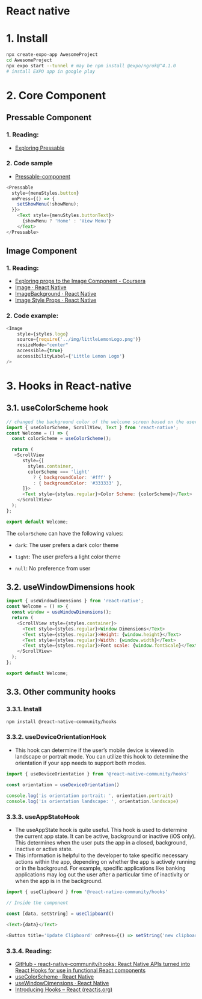 # React native
# 1. Install
```bash
npx create-expo-app AwesomeProject
cd AwesomeProject
npx expo start --tunnel # may be npm install @expo/ngrok@^4.1.0
# install EXPO app in google play
```
# 2. Core Component
## Pressable Component
### 1. Reading:
- [Exploring Pressable](https://www.coursera.org/learn/react-native-course/supplement/qYDM2/exploring-pressable)
### 2. Code sample
- [Pressable-component](https://github.com/thien1892/react-native-tutorial/blob/main/components/Pressable-component.js)
```javascript
<Pressable 
  style={menuStyles.button} 
  onPress={() => { 
    setShowMenu(!showMenu); 
  }}> 
    <Text style={menuStyles.buttonText}> 
      {showMenu ? 'Home' : 'View Menu'} 
    </Text> 
</Pressable> 
```

## Image Component
### 1. Reading: 
- [Exploring props to the Image Component - Coursera](https://www.coursera.org/learn/react-native-course/supplement/z3oVl/exploring-props-to-the-image-component)
- [Image · React Native](https://reactnative.dev/docs/image)
- [ImageBackground · React Native](https://reactnative.dev/docs/imagebackground)
- [Image Style Props · React Native](https://reactnative.dev/docs/image-style-props)
### 2. Code example:
```javascript
<Image
    style={styles.logo}
    source={require('../img/littleLemonLogo.png')}
    resizeMode="center"
    accessible={true}
    accessibilityLabel={'Little Lemon Logo'}
/>
```

# 3. Hooks in React-native
## 3.1. useColorScheme hook
```javaScript
// changed the background color of the welcome screen based on the user’s theme (light or dark) mode
import { useColorScheme, ScrollView, Text } from 'react-native'; 
const Welcome = () => { 
  const colorScheme = useColorScheme(); 

  return ( 
   <ScrollView 
      style={[ 
        styles.container, 
        colorScheme === 'light' 
          ? { backgroundColor: '#fff' } 
          : { backgroundColor: '#333333' }, 
      ]}> 
      <Text style={styles.regular}>Color Scheme: {colorScheme}</Text> 
    </ScrollView> 
  ); 
}; 

export default Welcome; 
```

The `colorScheme` can have the following values:

- `dark`: The user prefers a dark color theme 

- `light`: The user prefers a light color theme 

- `null`: No preference from user

## 3.2. useWindowDimensions hook
```javascript
import { useWindowDimensions } from 'react-native'; 
const Welcome = () => { 
  const window = useWindowDimensions(); 
  return ( 
    <ScrollView style={styles.container}> 
      <Text style={styles.regular}>Window Dimensions</Text> 
      <Text style={styles.regular}>Height: {window.height}</Text> 
      <Text style={styles.regular}>Width: {window.width}</Text> 
      <Text style={styles.regular}>Font scale: {window.fontScale}</Text> 
    </ScrollView> 
  ); 
}; 

export default Welcome;
```

## 3.3. Other community hooks
### 3.3.1. Install
```bash
npm install @react-native-community/hooks
```

### 3.3.2. useDeviceOrientationHook
- This hook can determine if the user’s mobile device is viewed in landscape or portrait mode. You can utilize this hook to determine the orientation if your app needs to support both modes.
```javascript
import { useDeviceOrientation } from '@react-native-community/hooks' 

const orientation = useDeviceOrientation() 
 
console.log('is orientation portrait: ', orientation.portrait) 
console.log('is orientation landscape: ', orientation.landscape) 
```

### 3.3.3. useAppStateHook
- The useAppState hook is quite useful. This hook is used to determine the current app state. It can be active, background or inactive (iOS only). This determines when the user puts the app in a closed, background, inactive or active state.
- This information is helpful to the developer to take specific necessary actions within the app, depending on whether the app is actively running or in the background. For example, specific applications like banking applications may log out the user after a particular time of inactivity or when the app is in the background.
```javascript
import { useClipboard } from '@react-native-community/hooks' 

// Inside the component 

const [data, setString] = useClipboard() 

<Text>{data}</Text> 

<Button title='Update Clipboard' onPress={() => setString('new clipboard data')}>Set Clipboard</Button> 
```
### 3.3.4. Reading:
- [GitHub - react-native-community/hooks: React Native APIs turned into React Hooks for use in functional React components](https://github.com/react-native-community/hooks)
- [useColorScheme · React Native](https://reactnative.dev/docs/usecolorscheme)
- [useWindowDimensions · React Native](https://reactnative.dev/docs/usewindowdimensions)
- [Introducing Hooks – React (reactjs.org)](https://reactjs.org/docs/hooks-intro.html)